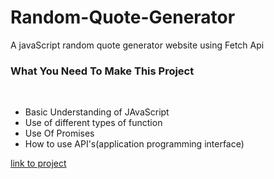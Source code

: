 ﻿# Random-Quote-Generator
 
 A javaScript random quote generator website using Fetch Api<br>
 
 <h3>What You Need To Make This Project</h3><br>

<ul>
<li>Basic Understanding of JAvaScript </li>
<li>Use of different types of function </li>
<li>Use Of Promises</li>
<li>How to use API's(application programming interface)</li>
</ul>
<a href="https://oniyidefaith.github.io/RandomQuote_Generator/">link to project </a>
